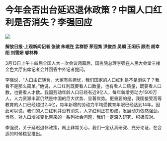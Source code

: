 # 今年会否出台延迟退休政策？中国人口红利是否消失？李强回应

![](https://inews.gtimg.com/om_bt/O3FsW5itbHBXnZ6-AlmlgUGpJvdiLGlku_VGSYKvbwkscAA/1000)

**解放日报·上观新闻记者 张骏 朱珉迕 孟群舒 茅冠隽 洪俊杰 吴頔 王闲乐 顾杰 胡幸阳 刘雪妍 邬林桦**

3月13日上午十四届全国人大一次会议闭幕后，国务院总理李强在人民大会堂三楼金色大厅出席记者会并回答中外记者提问。

李强说，“人口由正转负，大家有些担忧，我们国家的人口红利是不是消失了？我看不是那么简单。”他说，人口红利既要看人口数量，也有看人口质量，既要看人口数，也要看人才数。我国劳动年龄人口已经有近9亿人，每年新增劳动力1500万人，人力资源丰富仍然是中国的巨大优势、显著优势。更重要的是，我国接受高等教育的人口已经超过2.4亿，每年新增的劳动力平均受教育年限已经达到14年。因此可以说，我们的人口红利并没有消失，人才红利正在形成，发展动力依然强劲。当然，对人口增减变化带来的一系列社会问题，我们一定深入研究、积极应对。

李强说，关于延迟退休政策，网上非常关心，我们一定认真研究、充分论证，在合适的时候稳妥推出。

